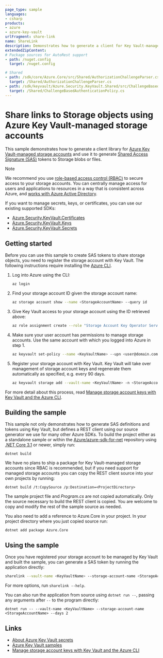 ```yaml
---
page_type: sample
languages:
- csharp
products:
- azure
- azure-key-vault
urlFragment: share-link
name: ShareLink
description: Demonstrates how to generate a client for Key Vault-managed storage accounts and generate SAS tokens.
extendedZipContent:
# Package sources for AutoRest support
- path: /nuget.config
  target: /nuget.config

# Shared
- path: /sdk/core/Azure.Core/src/Shared/AuthorizationChallengeParser.cs
  target: /Shared/AuthorizationChallengeParser.cs
- path: /sdk/keyvault/Azure.Security.KeyVault.Shared/src/ChallengeBasedAuthenticationPolicy.cs
  target: /Shared/ChallengeBasedAuthenticationPolicy.cs
---
```


# Share links to Storage objects using Azure Key Vault-managed storage accounts

This sample demonstrates how to generate a client library for [Azure Key Vault-managed storage accounts](https://learn.microsoft.com/azure/key-vault/secrets/overview-storage-keys) and use it to generate [Shared Access Signature (SAS)](https://learn.microsoft.com/azure/storage/common/storage-sas-overview) tokens to Storage blobs or files.

> [!NOTE]
> We recommend you use [role-based access control (RBAC)](https://learn.microsoft.com/azure/role-based-access-control/overview) to secure access to your storage accounts. You can centrally manage access for users and applications to resources in a way that is consistent across Azure, and [works with Azure Active Directory](https://learn.microsoft.com/azure/storage/common/storage-auth-aad).

If you want to manage secrets, keys, or certificates, you can use our existing supported SDKs:

- [Azure.Security.KeyVault.Certificates](https://www.nuget.org/packages/Azure.Security.KeyVault.Certificates)
- [Azure.Security.KeyVault.Keys](https://www.nuget.org/packages/Azure.Security.KeyVault.Keys)
- [Azure.Security.KeyVault.Secrets](https://www.nuget.org/packages/Azure.Security.KeyVault.Secrets)

## Getting started

Before you can use this sample to create SAS tokens to share storage objects, you need to register the storage account with Key Vault. The following instructions require installing the [Azure CLI](https://aka.ms/azure-cli).

1. Log into Azure using the CLI:

   ```bash
   az login
   ```

2. Find your storage account ID given the storage account name:

   ```bash
   az storage account show --name <StorageAccountName> --query id
   ```

3. Give Key Vault access to your storage account using the ID retrieved above:

   ```bash
   az role assignment create --role "Storage Account Key Operator Service Role" --assignee "https://vault.azure.net" --scope "/subscriptions/<SubscriptionID>/resourceGroups/<StorageAccountResourceGroupName>/providers/Microsoft.Storage/storageAccounts/<StorageAccountName>"
   ```

4. Make sure your user account has permissions to manage storage accounts. Use the same account with which you logged into Azure in step 1.

   ```bash
   az keyvault set-policy --name <KeyVaultName> --upn <user@domain.com> --storage-permissions get list set update regeneratekey getsas listsas setsas
   ```

5. Register your storage account with Key Vault. Key Vault will take over management of storage account keys and regenerate them automatically as specified, e.g. every 90 days.

   ```bash
   az keyvault storage add --vault-name <KeyVaultName> -n <StorageAccountName> --active-key-name key1 --auto-regenerate-key --regeneration-period P90D --resource-id "/subscriptions/<SubscriptionID>/resourceGroups/<StorageAccountResourceGroupName>/providers/Microsoft.Storage/storageAccounts/<StorageAccountName>"
   ```

For more detail about this process, read [Manage storage account keys with Key Vault and the Azure CLI](https://learn.microsoft.com/azure/key-vault/secrets/overview-storage-keys).

## Building the sample

This sample not only demonstrates how to generate SAS definitions and tokens using Key Vault, but defines a REST client using our source generator we use for many other Azure SDKs. To build the project either as a standalone sample or within the [Azure/azure-sdk-for-net](https://github.com/Azure/azure-sdk-for-net) repository using [.NET Core 3.1](https://dot.net) or newer, simply run:

```dotnetcli
dotnet build
```

We have no plans to ship a package for Key Vault-managed storage accounts since RBAC is recommended, but if you need support for managed storage accounts you can copy the REST client source into your own projects by running:

```dotnetcli
dotnet build /t:CopySource /p:Destination=<ProjectDirectory>
```

The sample project file and _Program.cs_ are not copied automatically. Only the source necessary to build the REST client is copied. You are welcome to copy and modify the rest of the sample source as needed.

You also need to add a reference to Azure.Core in your project. In your project directory where you just copied source run:

```dotnetcli
dotnet add package Azure.Core
```

## Using the sample

Once you have registered your storage account to be managed by Key Vault and built the sample, you can generate a SAS token by running the application directly:

```bash
sharelink --vault-name <KeyVaultName> --storage-account-name <StorageAccountName> --days 2
```

For more options, run `sharelink --help`.

You can also run the application from source using `dotnet run --`, passing any arguments after `--` to the program directly:

```dotnetcli
dotnet run -- --vault-name <KeyVaultName> --storage-account-name <StorageAccountName> --days 2
```

## Links

- [About Azure Key Vault secrets](https://learn.microsoft.com/azure/key-vault/secrets/about-secrets)
- [Azure Key Vault samples](https://aka.ms/azsdk/net/keyvault/samples)
- [Manage storage account keys with Key Vault and the Azure CLI](https://learn.microsoft.com/azure/key-vault/secrets/overview-storage-keys)